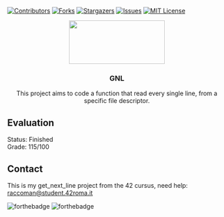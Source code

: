 [![Contributors][contributors-shield]][contributors-url]
[![Forks][forks-shield]][forks-url]
[![Stargazers][stars-shield]][stars-url]
[![Issues][issues-shield]][issues-url]
[![MIT License][license-shield]][license-url]

<p align="center">
  <a href="https://42roma.it">
    <img src="https://42roma.it/wp-content/uploads/2020/07/logo_white_small.png" width="220" height="100">
  </a>
  <h3 align="center">GNL</h3>
  <p align="center">
  This project aims to code a function that read every single line, from a specific file descriptor.
  </p>
</p>

## Evaluation
Status: Finished<br/>Grade: 115/100

## Contact
This is my get_next_line project from the 42 cursus, need help:
raccoman@student.42roma.it

![forthebadge](https://forthebadge.com/images/badges/made-with-c.svg)
![forthebadge](https://forthebadge.com/images/badges/not-a-bug-a-feature.svg)

<!-- MARKDOWN LINKS & IMAGES -->
<!-- https://www.markdownguide.org/basic-syntax/#reference-style-links -->
[contributors-shield]: https://img.shields.io/github/contributors/raccoman/gnl?style=for-the-badge
[contributors-url]: https://github.com/raccoman/gnl/graphs/contributors
[forks-shield]: https://img.shields.io/github/forks/raccoman/gnl?style=for-the-badge
[forks-url]: https://github.com/raccoman/gnl/network/members
[stars-shield]: https://img.shields.io/github/stars/raccoman/gnl?style=for-the-badge
[stars-url]: https://github.com/raccoman/gnl/stargazers
[issues-shield]: https://img.shields.io/github/issues/raccoman/gnl?style=for-the-badge
[issues-url]: https://github.com/raccoman/gnl/issues
[license-shield]: https://img.shields.io/github/license/raccoman/gnl?style=for-the-badge
[license-url]: https://github.com/raccoman/gnl/blob/main/LICENSE

